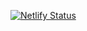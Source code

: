 [![Netlify Status](https://api.netlify.com/api/v1/badges/f81a061c-df75-485e-bb01-008d54cc460a/deploy-status)](https://app.netlify.com/sites/passpicker/deploys)



